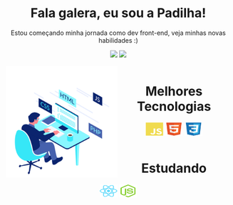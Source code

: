 <h1 align="center">Fala galera, eu sou a Padilha!</h1>
<p align="center">Estou começando minha jornada como dev front-end, veja minhas novas habilidades :) </p>
<div align="center">
  <img height="180em" src="https://github-readme-stats.vercel.app/api?username=maria-padilha&show_icons=true&theme=omni&include_commits=true&count_private=true"/>
  <img height="180em" src="https://github-readme-stats.vercel.app/api/top-langs/?username=maria-padilha&layout=compact&langs_count=16&theme=omni"/>
</div>
<div  align="center"> 
<div style="display: inline_block"><br>
    <img align="left" height="250" alt="coding-time" src="code.gif">
    <h1 align="center">Melhores Tecnologias</h1>
    <img align="center" height="30" width="40" alt="js-icon"  src="https://raw.githubusercontent.com/devicons/devicon/master/icons/javascript/javascript-plain.svg">
    <img align="center" height="30" width="40" alt="html-icon" src="https://raw.githubusercontent.com/devicons/devicon/master/icons/html5/html5-original.svg">
    <img align="center" height="30" width="40" alt="css-icon" src="https://raw.githubusercontent.com/devicons/devicon/master/icons/css3/css3-original.svg">
</div>

<div style="display: inline_block"><br>
    <h1 align="center">Estudando</h1>
    <img align="center" height="30" width="40" alt="react-icon" src="https://raw.githubusercontent.com/devicons/devicon/master/icons/react/react-original.svg">
    <img align="center" height="30" width="40" alt="nodejs-icon" src="https://raw.githubusercontent.com/devicons/devicon/master/icons/nodejs/nodejs-original.svg">
</div>

